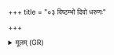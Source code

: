 +++
title = "०३ विष्टम्भो दिवो धरुणः"

+++
<details><summary>मूलम् (GR)</summary>

विष्टम्भो दिवो धरुणः पृथिव्या  
अस्येशाना जगतो विष्णुपत्नी ।  
विश्वव्यचा इषयन्ती सुहुतिः  
स्योना नो अस्त्व् अदितेर् उपस्थे ॥
</details>